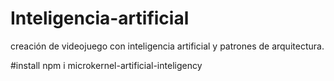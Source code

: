 # Inteligencia-artificial
creación de videojuego con inteligencia artificial y patrones de arquitectura.

#install
npm i microkernel-artificial-inteligency